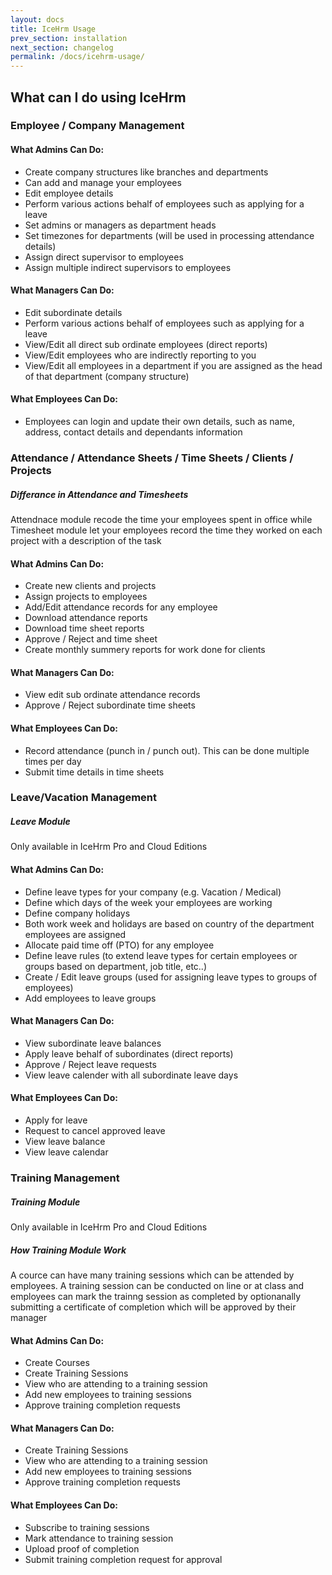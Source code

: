 ```yaml
---
layout: docs
title: IceHrm Usage
prev_section: installation
next_section: changelog
permalink: /docs/icehrm-usage/
---
```


## What can I do using IceHrm

### Employee / Company Management

#### What Admins Can Do:

- Create company structures like branches and departments
- Can add and manage your employees
- Edit employee details
- Perform various actions behalf of employees such as applying for a leave
- Set admins or managers as department heads
- Set timezones for departments (will be used in processing attendance details)
- Assign direct supervisor to employees
- Assign multiple indirect supervisors to employees

#### What Managers Can Do:

- Edit subordinate details
- Perform various actions behalf of employees such as applying for a leave
- View/Edit all direct sub ordinate employees (direct reports)
- View/Edit employees who are indirectly reporting to you
- View/Edit all employees in a department if you are assigned as the head of that department (company structure)


#### What Employees Can Do:

- Employees can login and update their own details, such as name, address, contact details and dependants information



### Attendance / Attendance Sheets / Time Sheets / Clients / Projects

<div class="note info">
  <h5>Differance in Attendance and Timesheets</h5>
  <p>Attendnace module recode the time your employees spent in office while 
  Timesheet module let your employees record the time they worked on each project with a description of the task</p>
</div>

#### What Admins Can Do:

- Create new clients and projects
- Assign projects to employees
- Add/Edit attendance records for any employee
- Download attendance reports
- Download time sheet reports
- Approve / Reject and time sheet
- Create monthly summery reports for work done for clients

#### What Managers Can Do:

- View edit sub ordinate attendance records
- Approve / Reject subordinate time sheets

#### What Employees Can Do:

- Record attendance (punch in / punch out). This can be done multiple times per day
- Submit time details in time sheets


### Leave/Vacation Management

<div class="note unreleased">
  <h5>Leave Module</h5>
  <p>Only available in IceHrm Pro and Cloud Editions</p>
</div>

#### What Admins Can Do:

- Define leave types for your company (e.g. Vacation / Medical)
- Define which days of the week your employees are working 
- Define company holidays
- Both work week and holidays are based on country of the department employees are assigned
- Allocate paid time off (PTO) for any employee
- Define leave rules (to extend leave types for certain employees or groups based on department, job title, etc..)
- Create / Edit leave groups (used for assigning leave types to groups of employees)
- Add employees to leave groups

#### What Managers Can Do:

- View subordinate leave balances
- Apply leave behalf of subordinates (direct reports)
- Approve / Reject leave requests
- View leave calender with all subordinate leave days

#### What Employees Can Do:

- Apply for leave
- Request to cancel approved leave
- View leave balance
- View leave calendar


### Training Management

<div class="note unreleased">
  <h5>Training Module</h5>
  <p>Only available in IceHrm Pro and Cloud Editions</p>
</div>

<div class="note info">
  <h5>How Training Module Work</h5>
  <p>A cource can have many training sessions which can be attended by employees. A training session can be conducted
  on line or at class and employees can mark the trainng session as completed by optionanally submitting a certificate
  of completion which will be approved by their manager</p>
</div>

#### What Admins Can Do:

- Create Courses
- Create Training Sessions
- View who are attending to a training session
- Add new employees to training sessions
- Approve training completion requests

#### What Managers Can Do:

- Create Training Sessions
- View who are attending to a training session
- Add new employees to training sessions
- Approve training completion requests

#### What Employees Can Do:

- Subscribe to training sessions
- Mark attendance to training session
- Upload proof of completion
- Submit training completion request for approval


